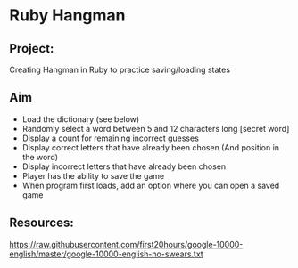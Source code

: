 # Ruby Hangman
## Project:
Creating Hangman in Ruby to practice saving/loading states

## Aim
- Load the dictionary (see below)
- Randomly select a word between 5 and 12 characters long [secret word]
- Display a count for remaining incorrect guesses
- Display correct letters that have already been chosen (And position in the word)
- Display incorrect letters that have already been chosen
- Player has the ability to save the game
- When program first loads, add an option where you can open a saved game

## Resources:
https://raw.githubusercontent.com/first20hours/google-10000-english/master/google-10000-english-no-swears.txt